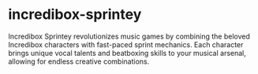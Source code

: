 # incredibox-sprintey
Incredibox Sprintey revolutionizes music games by combining the beloved Incredibox characters with fast-paced sprint mechanics. Each character brings unique vocal talents and beatboxing skills to your musical arsenal, allowing for endless creative combinations.

